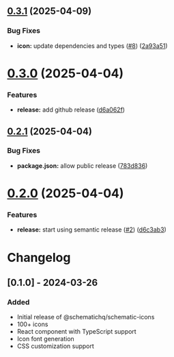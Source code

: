 ## [0.3.1](https://github.com/SchematicHQ/schematic-icons/compare/v0.3.0...v0.3.1) (2025-04-09)


### Bug Fixes

* **icon:** update dependencies and types ([#8](https://github.com/SchematicHQ/schematic-icons/issues/8)) ([2a93a51](https://github.com/SchematicHQ/schematic-icons/commit/2a93a51c3310ae3dfcbbd1564f8ae41493de2c54))

# [0.3.0](https://github.com/SchematicHQ/schematic-icons/compare/v0.2.1...v0.3.0) (2025-04-04)


### Features

* **release:** add github release ([d6a062f](https://github.com/SchematicHQ/schematic-icons/commit/d6a062f3695576a2ad053f0506d8f35cdcd5fe52))

## [0.2.1](https://github.com/SchematicHQ/schematic-icons/compare/v0.2.0...v0.2.1) (2025-04-04)


### Bug Fixes

* **package.json:** allow public release ([783d836](https://github.com/SchematicHQ/schematic-icons/commit/783d8368b8b0bf163ca7d4b6200669d0384e3ef5))

# [0.2.0](https://github.com/SchematicHQ/schematic-icons/compare/v0.1.0...v0.2.0) (2025-04-04)


### Features

* **release:** start using semantic release ([#2](https://github.com/SchematicHQ/schematic-icons/issues/2)) ([d6c3ab3](https://github.com/SchematicHQ/schematic-icons/commit/d6c3ab3244fbefdbf7f38de3dbc506fcd2dd9784))

# Changelog

## [0.1.0] - 2024-03-26
### Added
- Initial release of @schematichq/schematic-icons
- 100+ icons
- React component with TypeScript support
- Icon font generation
- CSS customization support
